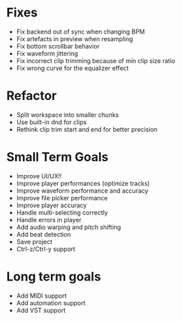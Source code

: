 # Fixes

- Fix backend out of sync when changing BPM
- Fix artefacts in preview when resampling
- Fix bottom scrollbar behavior
- Fix waveform jittering
- Fix incorrect clip trimming because of min clip size ratio
- Fix wrong curve for the equalizer effect

# Refactor

- Split workspace into smaller chunks
- Use built-in dnd for clips
- Rethink clip trim start and end for better precision

# Small Term Goals

- Improve UI/UX!!
- Improve player performances (optimize tracks)
- Improve waveform performance and accuracy
- Improve file picker performance
- Improve player accuracy
- Handle multi-selecting correctly
- Handle errors in player
- Add audio warping and pitch shifting
- Add beat detection
- Save project
- Ctrl-z/Ctrl-y support

# Long term goals

- Add MIDI support
- Add automation support
- Add VST support
